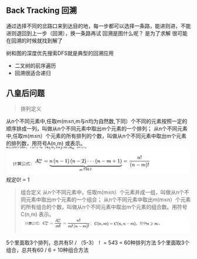 ## Back Tracking 回溯
通过选择不同的岔路口来到达目的地，每一步都可以选择一条路，能进则进，不能进则退回到上一步（回溯），换一条路再试
回溯是图什么呢？
是为了求解 很可能在回溯的时候就找到解了

树和图的深度优先搜索DFS就是典型的回溯应用
+ 二叉树的前序遍历
+ 回溯很适合递归

## 八皇后问题

> 排列定义

从n个不同元素中,任取m(m≤n,m与n均为自然数,下同）个不同的元素按照一定的顺序排成一列，叫做从n个不同元素中取出m个元素的一个排列；
从n个不同元素中,任取m(m≤n）个元素的所有排列的个数，叫做从n个不同元素中取出m个元素的排列数，用符号A(n,m) 或表示。
![排列计算公式](../image/1.jpg)
规定0! = 1

> 组合定义
从n个不同元素中，任取m(m≤n）个元素并成一组，叫做从n个不同元素中取出m个元素的一个组合；
从n个不同元素中取出m(m≤n）个元素的所有组合的个数，叫做从n个不同元素中取出m个元素的组合数。用符号 C(n,m) 表示。
![组合计算公式](../image/2.jpg)

5个里面取3个排列，总共有5! / （5-3）！ = 5*4*3 = 60种排列方法 
5个里面取3个组合，总共有60 / 6 = 10种组合方法

